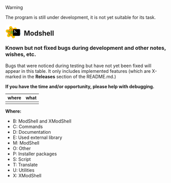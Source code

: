 > [!WARNING]
> The program is still under development, it is not yet suitable for its task.  
>

<img align="left" style="float: left; margin: 0 10px 0 0;" alt="ModShell icon" src="desktop/modshell.png">   

## Modshell

### Known but not fixed bugs during development and other notes, wishes, etc.

Bugs that were noticed during testing but have not yet been fixed will appear
in this table. It only includes implemented features (which are X-marked in
the **Releases** section of the README.md.)  

**If you have the time and/or opportunity, please help with debugging.**

|where|what                                                                    |
|:---:|:-----------------------------------------------------------------------|
|     |                                                                        |

**Where:**
  - B: ModShell and XModShell
  - C: Commands
  - D: Documentation
  - E: Used external library
  - M: ModShell
  - O: Other
  - P: Installer packages
  - S: Script
  - T: Translate
  - U: Utilities
  - X: XModShell
